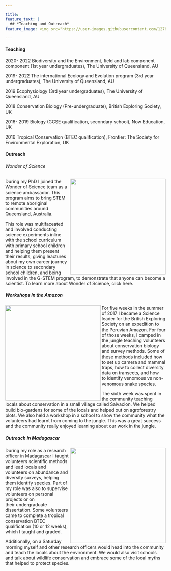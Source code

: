 ```yaml
---

title:
feature_text: |
  ## *Teaching and Outreach* 
feature_image: <img src="https://user-images.githubusercontent.com/127891763/236026969-3dfc3445-6ddb-4df9-8687-aeb69c4e2e09.jpg">

---
```



#### Teaching

2020- 2022  Biodiversity and the Environment, field and lab component component (1st year undergraduates), The University of Queensland, AU

2019- 2022  The international Ecology and Evolution program (3rd year undergraduates), The University of Queensland, AU

2019  Ecophysiology (3rd year undergraduates), The University of Queensland, AU

2018  Conservation Biology (Pre-undergraduate), British Exploring Society, UK 

2016- 2019  Biology (GCSE qualification, secondary school), Now Education, UK

2016  Tropical Conservation (BTEC qualification), Frontier: The Society for Environmental Exploration, UK


#### Outreach

###### Wonder of Science 
<img src="https://user-images.githubusercontent.com/127891763/236043862-ee894694-0dcb-411c-9c87-a44f43c8e3cc.png" align="right" width="300px"/> 
During my PhD I joined the Wonder of Science team as a science ambassador. This program aims to bring STEM to remote aboriginal communities around Queensland, Australia.

This role was multifaceated and involved conducting science experiments inline with the school curriculum with primary school children and helping them present their results, giving leactures about my own career journey in science to secondary school children, and being involved in the G-STEM program, to demonstrate that anyone can become a scientist. To learn more about Wonder of Science, click here.


##### Workshops in the Amazon
<img src="https://user-images.githubusercontent.com/127891763/236044220-a0e2eb84-432d-40d9-a8cd-b14b07a22fca.JPG" align="left" width="300px"/> 
For five weeks in the summer of 2017 I became a Science leader for the British Exploring Society on an expedition to the Peruvian Amazon. For four of those weeks, I camped in the jungle teaching volunteers about conservation biology and survey methods. Some of these methods included how to set up camera and mammal traps, how to collect diversity data on transects, and how to identify venomous vs non-venomous snake species.

The sixth week was spent in the community teaching locals about conservation in a small village called Salvacion. We helped build bio-gardens for some of the locals and helped out on agroforestry plots. We also held a workshop in a school to show the community what the volunteers had learnt from coming to the jungle. This was a great success and the community really enjoyed learning about our work in the jungle.


##### Outreach in Madagascar
<img src="https://user-images.githubusercontent.com/127891763/236045219-01decad1-1fbe-44d2-8999-b854ddc2776c.jpg" align="right" width="300px"/> 
During my role as a research officer in Madagascar I taught volunteers scientific methods and lead locals and volunteers on abundance and diversity surveys, helping them identify species. Part of my role was also to supervise volunteers on personal projects or on their undergraduate dissertation. Some volunteers came to complete a tropical conservation BTEC qualification (10 or 12 weeks), which I taught and graded.  

Additionally, on a Saturday morning myself and other research officers would head into the community and teach the locals about the environment. We would also visit schools and talk about wildlife conservation and embrace some of the local myths that helped to protect species.
